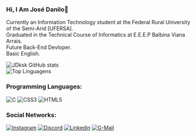 ### Hi, I Am José Danilo👋
Currently an Information Technology student at the Federal Rural University of the Semi-Arid [UFERSA].<br>
Graduated in the Technical Course of Informatics at E.E.E.P Balbina Viana Arrais.<br>
Future Back-End Devloper.<br>
Basic English.


![JDksk GitHub stats](https://github-readme-stats.vercel.app/api?username=jdanilo-s&show_icons=true&theme=radical)
<br>
![Top Linguagens](https://github-readme-stats.vercel.app/api/top-langs/?username=jdanilo-s&layout=compact&theme=radical)

### Programming Languages:
![C](https://img.shields.io/badge/c-%2300599C.svg?style=for-the-badge&logo=c&logoColor=white)
![CSS3](https://img.shields.io/badge/css3-%231572B6.svg?style=for-the-badge&logo=css3&logoColor=white) 
![HTML5](https://img.shields.io/badge/html5-%23E34F26.svg?style=for-the-badge&logo=html5&logoColor=white)

### Social Networks:

[![Instagram](https://img.shields.io/badge/Instagram-E4405F?style=for-the-badge&logo=instagram&logoColor=white)](https://instagram.com/jdanilo_s)
[![Discord](https://img.shields.io/badge/Discord-7289DA?style=for-the-badge&logo=discord&logoColor=white)](https://discord.gg/JDksjs_)
[![Linkedin](https://img.shields.io/badge/LinkedIn-0077B5?style=for-the-badge&logo=linkedin&logoColor=white)](https://www.linkedin.com/in/jos%C3%A9-danilo6197a02a3utm_source=share&utm_campaign=share_via&utm_content=profile&utm_medium=ios_app)
[![G-Mail](https://img.shields.io/badge/Gmail-D14836?style=for-the-badge&logo=gmail&logoColor=white)](danilojose.1d@gmail.com)

<!--
**jdanilo-s/jdanilo-s** is a ✨ _special_ ✨ repository because its `README.md` (this file) appears on your GitHub profile.

Here are some ideas to get you started:

- 🔭 I’m currently working on ...
- 🌱 I’m currently learning ...
- 👯 I’m looking to collaborate on ...
- 🤔 I’m looking for help with ...
- 💬 Ask me about ...
- 📫 How to reach me: ...
- 😄 Pronouns: ...
- ⚡ Fun fact: ...
-->
